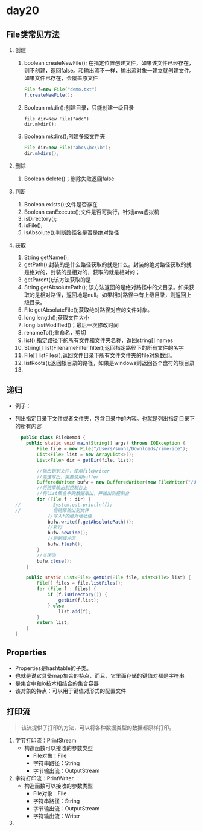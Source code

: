 # day20

## File类常见方法

1. 创建

   1. boolean createNewFile(); 在指定位置创建文件，如果该文件已经存在，则不创建，返回false。和输出流不一样，输出流对象一建立就创建文件。如果文件已存在，会覆盖原文件

      ```java
      File f=new File("demo.txt")
      f.createNewFile();		
      ```

   2. Boolean mkdir():创建目录，只能创建一级目录

      ```
      file dir=New File("adc")
      dir.mkdir();
      ```

      

   3. Boolean mkdirs();创建多级文件夹

      ```java
      File dir=new File("abc\\bc\\b");
      dir.mkdirs();
      ```

      

2. 删除

   1. Boolean delete()；删除失败返回false
   
3. 判断

   1. Boolean exists();文件是否存在
   2. Boolean canExecute();文件是否可执行，针对java虚拟机
   3. isDirectory();
   4. isFile();
   5. isAbsolute();判断路径名是否是绝对路径
   
4. 获取
   1. String getName();
   2. getPath();封装的是什么路径获取的就是什么。封装的绝对路径获取的就是绝对的，封装的是相对的，获取的就是相对的；
   3. getParent();该方法获取的是
   4. String getAbsolutePath(); 该方法返回的是绝对路径中的父目录。如果获取的是相对路径，返回地是null。如果相对路径中有上级目录，则返回上级目录。
   5. File getAbsoluteFile();获取绝对路径对应的文件对象。
   6. long length();获取文件大小
   7. long lastModified()；最后一次修改时间
   8. renameTo();重命名，剪切
   9. list();指定路径下的所有文件和文件夹名称，返回string[] names
   10. String[] list(FilenameFilter filter);返回指定路径下的所有文件的名字
   11. File[] listFiles();返回文件目录下所有文件文件夹的file对象数组。
   12. listRoots();返回根目录的路径，如果是windows则返回各个盘符的根目录
   13. 

## 递归

- 例子：

- 列出指定目录下文件或者文件夹，包含目录中的内容。也就是列出指定目录下的所有内容

  ```java
  	public class FileDemo4 {
      public static void main(String[] args) throws IOException {
          File file = new File("/Users/sunhl/Downloads/rime-ice");
          List<File> list = new ArrayList<>();
          List<File> dir = getDir(file, list);
  
          //输出到到文件，使用fileWriter
          //高速写出，需要使用buffer
          BufferedWriter bufw = new BufferedWriter(new FileWriter("/Users/sunhl/Downloads/test/demo.txt"));
          //将结果输出到控制台上
          //将list集合中的数据取出，并输出到控制台
          for (File f : dir) {
  //            System.out.println(f);
  //            将结果输出到文件
              //写入f的绝对地址值
              bufw.write(f.getAbsolutePath());
              //新行
              bufw.newLine();
              //刷新缓冲区
              bufw.flush();
          }
          //关闭流
          bufw.close();
      }
  
      public static List<File> getDir(File file, List<File> list) {
          File[] files = file.listFiles();
          for (File f : files) {
              if (f.isDirectory()) {
                  getDir(f,list);
              } else
                  list.add(f);
          }
          return list;
      }
  }
  ```


## Properties

- Properties是hashtable的子类。
- 也就是说它具备map集合的特点，而且，它里面存储的键值对都是字符串
- 是集合中和io技术相结合的集合容器
- 该对象的特点：可以用于键值对形式的配置文件

## 打印流



> 该流提供了打印的方法，可以将各种数据类型的数据都原样打印。

1. 字节打印流：PrintStream
   - 构造函数可以接收的参数类型
     - File对象：File
     - 字符串路径：String
     - 字节输出流：OutputStream
2. 字符打印流：PrintWriter
   - 构造函数可以接收的参数类型
     - File对象：File
     - 字符串路径：String
     - 字节输出流：OutputStream
     - 字符输出流：Writer
3. 
